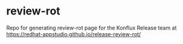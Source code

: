 # review-rot

Repo for generating review-rot page for the Konflux Release team at
<https://redhat-appstudio.github.io/release-review-rot/>
